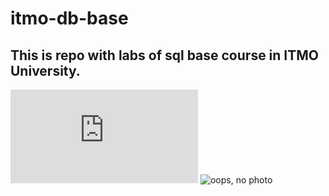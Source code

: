 # itmo-db-base

## This is repo with labs of sql base course in ITMO University. 

![ms-sql schema](https://github.com/mpxx1/itmo-db-base/blob/main/AdventureWorks2008_db_diagram.pdf)
![oops, no photo](https://i.stack.imgur.com/LMu4W.gif)

